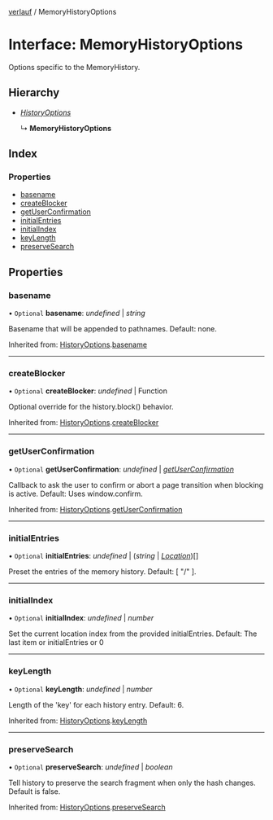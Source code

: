 [verlauf](../README.md) / MemoryHistoryOptions

# Interface: MemoryHistoryOptions

Options specific to the MemoryHistory.

## Hierarchy

* [*HistoryOptions*](historyoptions.md)

  ↳ **MemoryHistoryOptions**

## Index

### Properties

* [basename](memoryhistoryoptions.md#basename)
* [createBlocker](memoryhistoryoptions.md#createblocker)
* [getUserConfirmation](memoryhistoryoptions.md#getuserconfirmation)
* [initialEntries](memoryhistoryoptions.md#initialentries)
* [initialIndex](memoryhistoryoptions.md#initialindex)
* [keyLength](memoryhistoryoptions.md#keylength)
* [preserveSearch](memoryhistoryoptions.md#preservesearch)

## Properties

### basename

• `Optional` **basename**: *undefined* \| *string*

Basename that will be appended to pathnames. Default: none.

Inherited from: [HistoryOptions](historyoptions.md).[basename](historyoptions.md#basename)

___

### createBlocker

• `Optional` **createBlocker**: *undefined* \| Function

Optional override for the history.block() behavior.

Inherited from: [HistoryOptions](historyoptions.md).[createBlocker](historyoptions.md#createblocker)

___

### getUserConfirmation

• `Optional` **getUserConfirmation**: *undefined* \| [*getUserConfirmation*](../README.md#getuserconfirmation)

Callback to ask the user to confirm or abort a page transition when blocking is active.
Default: Uses window.confirm.

Inherited from: [HistoryOptions](historyoptions.md).[getUserConfirmation](historyoptions.md#getuserconfirmation)

___

### initialEntries

• `Optional` **initialEntries**: *undefined* \| (*string* \| [*Location*](location.md))[]

Preset the entries of the memory history.
Default: [ "/" ].

___

### initialIndex

• `Optional` **initialIndex**: *undefined* \| *number*

Set the current location index from the provided initialEntries.
Default: The last item or initialEntries or 0

___

### keyLength

• `Optional` **keyLength**: *undefined* \| *number*

Length of the 'key' for each history entry. Default: 6.

Inherited from: [HistoryOptions](historyoptions.md).[keyLength](historyoptions.md#keylength)

___

### preserveSearch

• `Optional` **preserveSearch**: *undefined* \| *boolean*

Tell history to preserve the search fragment when only the hash changes.
Default is false.

Inherited from: [HistoryOptions](historyoptions.md).[preserveSearch](historyoptions.md#preservesearch)
